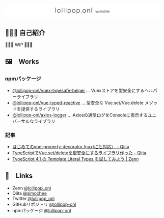 <img src="assets/logo.svg" alt="lollipop.onl by simochee">

## 🧑🏻‍💻 自己紹介

🚧🚧🚧 WIP 🚧🚧🚧

## 🖼　Works

### npmパッケージ

* [@lollipop-onl/vuex-typesafe-helper](https://www.npmjs.com/package/@lollipop-onl/vuex-typesafe-helper) ... Vuexストアを型安全にするヘルパーライブラリ
* [@lollipop-onl/vue-typed-reactive](https://www.npmjs.com/package/@lollipop-onl/vue-typed-reactive) ... 型安全な Vue.set/Vue.delete メソッドを提供するライブラリ
* [@lollipop-onl/axios-logger](https://www.npmjs.com/package/@lollipop-onl/axios-logger) ... Axiosの通信ログをConsoleに表示するユニバーサルなライブラリ

### 記事

* [はじめてのvue-property-decorator (nuxtにも対応） - Qiita](https://qiita.com/simochee/items/e5b77af4aa36bd0f32e5)
* [TypeScriptでVue.set/deleteを型安全にするライブラリ作った - Qiita](https://qiita.com/simochee/items/89f4b17fe971b4571961)
* [TypeScript 4.1 の Template Literal Types を試してみよう | Zenn](https://zenn.dev/lollipop_onl/articles/ef532c02fc51db20d832)

## 🔗　Links

* Zenn [@lollipop_onl](https://zenn.dev/lollipop_onl)
* Qiita [@simochee](https://qiita.com/simochee)
* Twitter [@lollipop_onl](https://twitter.com/lollipop_onl)
* GitHubリポジトリ [@lollipop-onl](https://github.com/lollipop-onl)
* npmパッケージ [@lollipop-onl](https://www.npmjs.com/~lollipop-onl)
